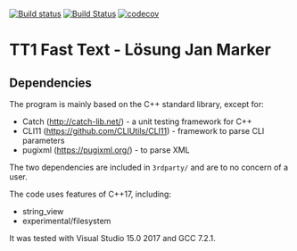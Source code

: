 [![Build status](https://ci.appveyor.com/api/projects/status/2t2swcj87h022d2l?svg=true)](https://ci.appveyor.com/project/jangmarker/tt1-fasttext) [![Build Status](https://travis-ci.org/jangmarker/tt1_fasttext.svg?branch=master)](https://travis-ci.org/jangmarker/tt1_fasttext) [![codecov](https://codecov.io/gh/jangmarker/tt1_fasttext/branch/master/graph/badge.svg)](https://codecov.io/gh/jangmarker/tt1_fasttext)

# TT1 Fast Text - Lösung Jan Marker

## Dependencies
The program is mainly based on the C++ standard library, except for:

- Catch (http://catch-lib.net/) - a unit testing framework for C++
- CLI11 (https://github.com/CLIUtils/CLI11) - framework to parse CLI parameters
- pugixml (https://pugixml.org/) - to parse XML

The two dependencies are included in `3rdparty/` and are to no concern of a user.

The code uses features of C++17, including:

- string_view
- experimental/filesystem

It was tested with Visual Studio 15.0 2017 and GCC 7.2.1.
